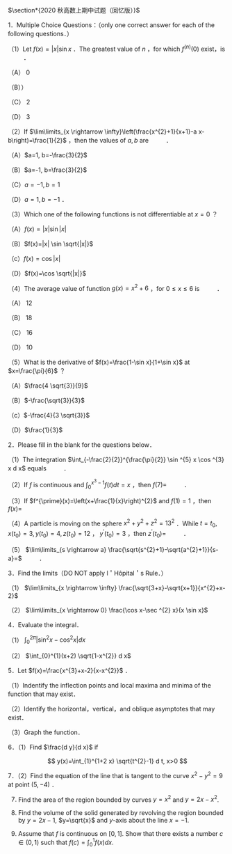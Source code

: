 $\section*{2020 秋高数上期中试题（回忆版）}$


1．Multiple Choice Questions：（only one correct answer for each of the following questions．）

（1）Let $f(x)=|x| \sin x$ ．The greatest value of $n$ ，for which $f^{(n)}(0)$ exist，is $\qquad$ ．

（A） 0

（B））

（C） 2

（D） 3

（2）If $\lim\limits_{x \rightarrow \infty}\left(\frac{x^{2}+1}{x+1}-a x-b\right)=\frac{1}{2}$ ，then the values of $a, b$ are $\qquad$ ．

（A）$a=1, b=-\frac{3}{2}$

（B）$a=-1, b=\frac{3}{2}$

（C）$a=-1, b=1$

（D）$a=1, b=-1$ ．

（3）Which one of the following functions is not differentiable at $x=0$ ？

（A）$f(x)=|x| \sin |x|$

（B）$f(x)=|x| \sin \sqrt{|x|}$

（c）$f(x)=\cos |x|$

（D）$f(x)=\cos \sqrt{|x|}$

（4）The average value of function $g(x)=x^{2}+6$ ，for $0 \leqslant x \leqslant 6$ is $\qquad$ ．

（A） 12

（B） 18

（C） 16

（D） 10

（5）What is the derivative of $f(x)=\frac{1-\sin x}{1+\sin x}$ at $x=\frac{\pi}{6}$ ？

（A）$\frac{4 \sqrt{3}}{9}$

（B）$-\frac{\sqrt{3}}{3}$

（c）$-\frac{4}{3 \sqrt{3}}$

（D）$\frac{1}{3}$

2．Please fill in the blank for the questions below．

（1）The integration $\int_{-\frac{2}{2}}^{\frac{\pi}{2}} \sin ^{5} x \cos ^{3} x d x$ equals $\qquad$ ．

（2）If $f$ is continuous and $\int_{0}^{x^{3}-1} f(t) d t=x$ ，then $f(7)=$ $\qquad$ ．

（3）If $f^{\prime}(x)=\left(x+\frac{1}{x}\right)^{2}$ and $f(1)=1$ ，then $f(x)=$ $\qquad$

（4）A particle is moving on the sphere $x^{2}+y^{2}+z^{2}=13^{2}$ ．While $t=t_{0}, x\left(t_{0}\right)=3, y\left(t_{0}\right)=4, z\left(t_{0}\right)=12$ ， $y^{\prime}\left(t_{0}\right)=3$ ，then $z^{\prime}\left(t_{0}\right)=$ $\qquad$ ．

（5） $\lim\limits_{s \rightarrow a} \frac{\sqrt{s^{2}+1}-\sqrt{a^{2}+1}}{s-a}=$ $\qquad$ ．

3．Find the limits（DO NOT apply l＇Hôpital＇s Rule．）

（1） $\lim\limits_{x \rightarrow \infty} \frac{\sqrt{3+x}-\sqrt{x+1}}{x^{2}+x-2}$

（2） $\lim\limits_{x \rightarrow 0} \frac{\cos x-\sec ^{2} x}{x \sin x}$

4．Evaluate the integral．

（1） $\int_{0}^{2 \pi}\left|\sin ^{2} x-\cos ^{2} x\right| d x$

（2） $\int_{0}^{1}(x+2) \sqrt{1-x^{2}} d x$

5．Let $f(x)=\frac{x^{3}+x-2}{x-x^{2}}$ ．

（1）Indentify the inflection points and local maxima and minima of the function that may exist．

（2）Identify the horizontal，vertical，and oblique asymptotes that may exist．

（3）Graph the function．

6．（1）Find $\frac{d y}{d x}$ if

$$
y(x)=\int_{1}^{1+2 x} \sqrt{t^{2}-1} d t, x>0
$$

7．（2）Find the equation of the line that is tangent to the curve $x^{2}-y^{2}=9$ at point $(5,-4)$ ．

7. Find the area of the region bounded by curves $y=x^{2}$ and $y=2 x-x^{2}$.

8. Find the volume of the solid generated by revolving the region bounded by $y=2 x-1$, $y=\sqrt{x}$ and $y$-axis about the line $x=-1$.

9. Assume that $f$ is continuous on $[0,1]$. Show that there exists a number $c \in(0,1)$ such that $f(c)=\int_{0}^{1} f(x) d x$.

